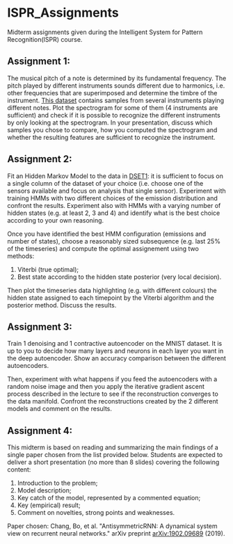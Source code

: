 # ISPR_Assignments
Midterm assignments given during the Intelligent System for Pattern Recognition(ISPR) course.

## Assignment 1:
The musical pitch of a note is determined by its fundamental frequency. The pitch played by different instruments sounds different due to harmonics, i.e. other frequencies that are superimposed and determine the timbre of the instrument. [This dataset](https://philharmonia.co.uk/resources/sound-samples/) contains samples from several instruments playing different notes. Plot the spectrogram for some of them (4 instruments are sufficient) and check if it is possible to recognize the different instruments by only looking at the spectrogram. In your presentation, discuss which samples you chose to compare, how you computed the spectrogram and whether the resulting features are sufficient to recognize the instrument.

## Assignment 2:
Fit an Hidden Markov Model to the data in [DSET1](https://archive.ics.uci.edu/dataset/360/air+quality): it is sufficient to focus on a single column of the dataset of your choice (i.e. choose one of the sensors available and focus on analysis that single sensor). Experiment with training  HMMs with two different choices of the emission distribution and confront the results. Experiment also with HMMs with a varying number of hidden states (e.g. at least 2, 3 and 4) and identify what is the best choice according to your own reasoning. 

Once you have identified the best HMM configuration (emissions and number of states), choose a reasonably sized subsequence (e.g. last 25% of the timeseries) and compute the optimal assignement using two methods: 

1. Viterbi (true optimal); 
2. Best state according to the hidden state posterior (very local decision). 

Then plot the timeseries data highlighting (e.g. with different colours) the hidden state assigned to each timepoint by the Viterbi algorithm and the posterior method. Discuss the results.

## Assignment 3:
Train 1 denoising and 1 contractive autoencoder on the MNIST dataset. It is up to you to decide how many layers and neurons in each layer you want in the deep autoencoder. Show an accuracy comparison between the different autoencoders.

Then, experiment with what happens if you feed the autoencoders with a random noise image and then you apply the iterative gradient ascent process described in the lecture to see if the reconstruction converges to the data manifold. Confront the reconstructions created by the 2 different models and comment on the results.

## Assignment 4:
This midterm is based on reading and summarizing the main findings of a single paper chosen from the list provided below. Students are expected to deliver a short presentation (no more than 8 slides) covering the following content:

1. Introduction to the problem;
2. Model description;
3. Key catch of the model, represented by a commented equation;
4. Key (empirical) result;
5. Comment on novelties, strong points and weaknesses.

Paper chosen: Chang, Bo, et al. "AntisymmetricRNN: A dynamical system view on recurrent neural networks." arXiv preprint [arXiv:1902.09689](https://arxiv.org/abs/1902.09689) (2019).
